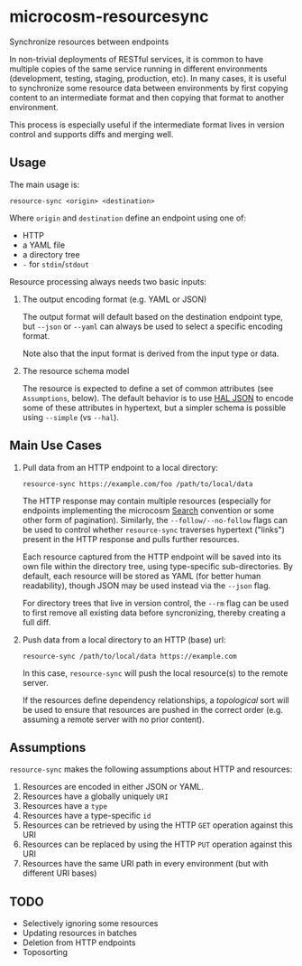 # microcosm-resourcesync

Synchronize resources between endpoints

In non-trivial deployments of RESTful services, it is common to have multiple copies of the same service
running in different environments (development, testing, staging, production, etc). In many cases, it is
useful to synchronize some resource data between environments by first copying content to an intermediate
format and then copying that format to another environment.

This process is especially useful if the intermediate format lives in version control and supports diffs
and merging well.


## Usage

The main usage is:

    resource-sync <origin> <destination>

Where `origin` and `destination` define an endpoint using one of:

 -  HTTP
 -  a YAML file
 - a directory tree
 - `-` for `stdin`/`stdout`

Resource processing always needs two basic inputs:

 1. The output encoding format (e.g. YAML or JSON)

    The output format will default based on the destination endpoint type, but `--json` or `--yaml` can always
    be used to select a specific encoding format.

    Note also that the input format is derived from the input type or data.

 2. The resource schema model

    The resource is expected to define a set of common attributes (see `Assumptions`, below). The default behavior
    is to use [HAL JSON](http://stateless.co/hal_specification.html) to encode some of these attributes in hypertext,
    but a simpler schema is possible using `--simple` (vs `--hal`).


## Main Use Cases

 1. Pull data from an HTTP endpoint to a local directory:

        resource-sync https://example.com/foo /path/to/local/data

    The HTTP response may contain multiple resources (especially for endpoints implementing the microcosm
    [Search](https://github.com/globality-corp/microcosm-flask/blob/develop/microcosm_flask/operations.py#L33)
    convention or some other form of pagination). Similarly, the `--follow/--no-follow` flags can be used to
    control whether `resource-sync` traverses hypertext ("links") present in the HTTP response and pulls
    further resources.

    Each resource captured from the HTTP endpoint will be saved into its own file within the directory tree,
    using type-specific sub-directories. By default, each resource will be stored as YAML (for better human
    readability), though JSON may be used instead via the `--json` flag.

    For directory trees that live in version control, the `--rm` flag can be used to first remove all existing
    data before syncronizing, thereby creating a full diff.

 2. Push data from a local directory to an HTTP (base) url:

        resource-sync /path/to/local/data https://example.com

    In this case, `resource-sync` will push the local resource(s) to the remote server.

    If the resources define dependency relationships, a *topological* sort will be used to ensure that resources
    are pushed in the correct order (e.g. assuming a remote server with no prior content).


## Assumptions

`resource-sync` makes the following assumptions about HTTP and resources:

 1. Resources are encoded in either JSON or YAML.
 2. Resources have a globally uniquely `URI`
 3. Resources have a `type`
 4. Resources have a type-specific `id`
 5. Resources can be retrieved by using the HTTP `GET` operation against this URI
 6. Resources can be replaced by using the HTTP `PUT` operation against this URI
 7. Resources have the same URI path in every environment (but with different URI bases)


## TODO

 -  Selectively ignoring some resources
 -  Updating resources in batches
 -  Deletion from HTTP endpoints
 -  Toposorting
